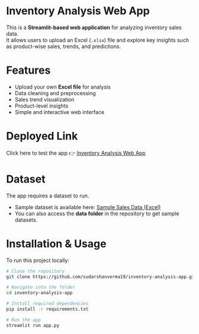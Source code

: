 #  Inventory Analysis Web App

This is a **Streamlit-based web application** for analyzing inventory sales data.  
It allows users to upload an Excel (`.xlsx`) file and explore key insights such as product-wise sales, trends, and predictions.


# Features
- Upload your own **Excel file** for analysis
- Data cleaning and preprocessing
- Sales trend visualization
- Product-level insights
- Simple and interactive web interface


# Deployed Link
Click here to test the app 👉 [Inventory Analysis Web App](https://sudarshanverma19-inventoryanalysis-python-projectapp-zcmiwq.streamlit.app/)


# Dataset
The app requires a dataset to run.  
- Sample dataset is available here: [Sample Sales Data (Excel)](./data/sample_sales_data_for_forecasting_fixed.xlsx)  
- You can also access the **data folder** in the repository to get sample datasets.


# Installation & Usage
To run this project locally:

```bash
# Clone the repository
git clone https://github.com/sudarshanverma19/inventory-analysis-app.git

# Navigate into the folder
cd inventory-analysis-app

# Install required dependencies
pip install -r requirements.txt

# Run the app
streamlit run app.py
